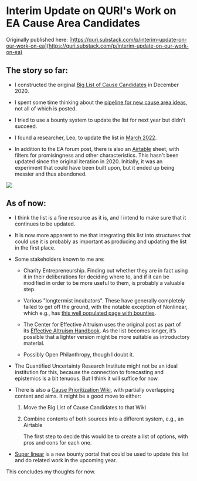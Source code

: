 Interim Update on QURI's Work on EA Cause Area Candidates
======================================================

Originally published here: [https://quri.substack.com/p/interim-update-on-our-work-on-ea](https://quri.substack.com/p/interim-update-on-our-work-on-ea)

## The story so far:

- I constructed the original [Big List of Cause Candidates](https://forum.effectivealtruism.org/posts/SCqRu6shoa8ySvRAa/big-list-of-cause-candidates) in December 2020.
    
- I spent some time thinking about the [pipeline for new cause area ideas](https://forum.effectivealtruism.org/posts/iRA4Dd2bfX9nukSo3/a-funnel-for-cause-candidates), not all of which is posted.
    
- I tried to use a bounty system to update the list for next year but didn't succeed.
    
- I found a researcher, Leo, to update the list in [March 2022](https://forum.effectivealtruism.org/posts/DBhuERvKRgGpLiK6T/big-list-of-cause-candidates-january-2021-march-2022-update).
    
- In addition to the EA forum post, there is also an [Airtable](https://airtable.com/shrndjfwgDrv9eiYK) sheet, with filters for promisingness and other characteristics. This hasn't been updated since the original iteration in 2020. Initially, it was an experiment that could have been built upon, but it ended up being messier and thus abandoned.
    

![](https://images.nunosempere.com/blog/2023/01/19/interim-update-cause-candidates/airtable-cause-candidates.png)

## As of now:

- I think the list is a fine resource as it is, and I intend to make sure that it continues to be updated.
    
- It is now more apparent to me that integrating this list into structures that could use it is probably as important as producing and updating the list in the first place.
    
- Some stakeholders known to me are:
    
    - Charity Entrepreneurship. Finding out whether they are in fact using it in their deliberations for deciding where to, and if it can be modified in order to be more useful to them, is probably a valuable step.
        
    - Various "longtermist incubators". These have generally completely failed to get off the ground, with the notable exception of Nonlinear, which e.g., has [this well populated page with bounties](https://www.super-linear.org/).
        
    - The Center for Effective Altruism uses the original post as part of its [Effective Altruism Handbook](https://forum.effectivealtruism.org/handbook#32FKXByGNgHLPaHnj). As the list becomes longer, it’s possible that a lighter version might be more suitable as introductory material.
        
    - Possibly Open Philanthropy, though I doubt it.
        
- The Quantified Uncertainty Research Institute might not be an ideal institution for this, because the connection to forecasting and epistemics is a bit tenuous. But I think it will suffice for now.
    
- There is also a [Cause Prioritization Wiki](https://causeprioritization.org/), with partially overlapping content and aims. It might be a good move to either:
    
    1.  Move the Big List of Cause Candidates to that Wiki
        
    2.  Combine contents of both sources into a different system, e.g., an Airtable
        
        The first step to decide this would be to create a list of options, with pros and cons for each one.
        
- [Super linear](https://www.super-linear.org/) is a new bounty portal that could be used to update this list and do related work in the upcoming year.
    

This concludes my thoughts for now.
